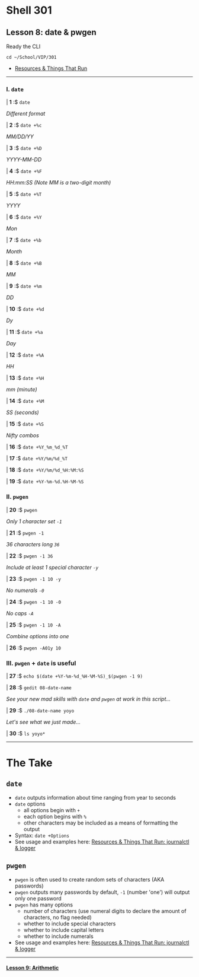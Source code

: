 # Shell 301
## Lesson 8: date & pwgen

Ready the CLI

`cd ~/School/VIP/301`

- [Resources & Things That Run](https://github.com/inkVerb/VIP/blob/master/Cheat-Sheets/Resources.md)

___

### I. `date`

| **1** :$ `date`

*Different format*

| **2** :$ `date +%c`

*MM/DD/YY*

| **3** :$ `date +%D`

*YYYY-MM-DD*

| **4** :$ `date +%F`

*HH:mm:SS (Note MM is a two-digit month)*

| **5** :$ `date +%T`

*YYYY*

| **6** :$ `date +%Y`

*Mon*

| **7** :$ `date +%b`

*Month*

| **8** :$ `date +%B`

*MM*

| **9** :$ `date +%m`

*DD*

| **10** :$ `date +%d`

*Dy*

| **11** :$ `date +%a`

*Day*

| **12** :$ `date +%A`

*HH*

| **13** :$ `date +%H`

*mm (minute)*

| **14** :$ `date +%M`

*SS (seconds)*

| **15** :$ `date +%S`

*Nifty combos*

| **16** :$ `date +%Y_%m_%d_%T`

| **17** :$ `date +%Y/%m/%d_%T`

| **18** :$ `date +%Y/%m/%d_%H:%M:%S`

| **19** :$ `date +%Y-%m-%d.%H-%M-%S`

### II. `pwgen`

| **20** :$ `pwgen`

*Only 1 character set `-1`*

| **21** :$ `pwgen -1`

*36 characters long `36`*

| **22** :$ `pwgen -1 36`

*Include at least 1 special character `-y`*

| **23** :$ `pwgen -1 10 -y`

*No numerals `-0`*

| **24** :$ `pwgen -1 10 -0`

*No caps `-A`*

| **25** :$ `pwgen -1 10 -A`

*Combine options into one*

| **26** :$ `pwgen -A01y 10`

### III. `pwgen` + `date` is useful

| **27** :$ `echo $(date +%Y-%m-%d_%H-%M-%S)_$(pwgen -1 9)`

| **28** :$ `gedit 08-date-name`

*See your new mad skills with `date` and `pwgen` at work in this script...*

| **29** :$ `./08-date-name yoyo`

*Let's see what we just made...*

| **30** :$ `ls yoyo*`

___

# The Take

## `date`
- `date` outputs information about time ranging from year to seconds
- `date` options
  - all options begin with `+`
  - each option begins with `%`
  - other characters may be included as a means of formatting the output
- Syntax: `date +Options`
- See usage and examples here: [Resources & Things That Run: journalctl & logger](https://github.com/inkVerb/vip/blob/master/Cheat-Sheets/Resources.md#vii-date)

## `pwgen`
- `pwgen` is often used to create random sets of characters (AKA passwords)
- `pwgen` outputs many passwords by default, `-1` (number 'one') will output only one password
- `pwgen` has many options
  - number of characters (use numeral digits to declare the amount of characters, no flag needed)
  - whether to include special characters
  - whether to include capital letters
  - whether to include numerals
- See usage and examples here: [Resources & Things That Run: journalctl & logger](https://github.com/inkVerb/vip/blob/master/Cheat-Sheets/Resources.md#viii-pwgen)

___

#### [Lesson 9: Arithmetic](https://github.com/inkVerb/vip/blob/master/301/Lesson-09.md)
